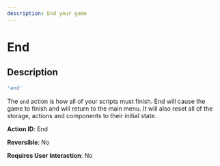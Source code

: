 ```yaml
---
description: End your game
---
```


# End

## Description

```javascript
'end'
```

The `end` action is how all of your scripts must finish. End will cause the game to finish and will return to the main menu. It will also reset all of the storage, actions and components to their initial state.

**Action ID**: End

**Reversible**: No

**Requires User Interaction**: No

